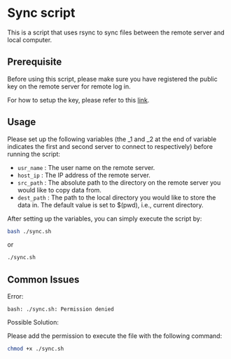 # Sync script

This is a script that uses rsync to sync files between the remote server and local computer.

## Prerequisite

Before using this script, please make sure you have registered the public key on the remote server for remote log in. 

For how to setup the key, please refer to this [link](https://blog.gtwang.org/linux/linux-ssh-public-key-authentication/).

## Usage

Please set up the following variables (the _1 and _2 at the end of variable indicates the first and second server to connect to respectively) before running the script:

- `usr_name` : The user name on the remote server.
- `host_ip` : The IP address of the remote server.
- `src_path` : The absolute path to the directory on the remote server you would like to copy data from.
- `dest_path` : The path to the local directory you would like to store the data in. The default value is set to $(pwd), i.e., current directory.

After setting up the variables, you can simply execute the script by:

```sh
bash ./sync.sh
```

or

```sh
./sync.sh
```

## Common Issues

Error: 

```
bash: ./sync.sh: Permission denied
```

Possible Solution:

Please add the permission to execute the file with the following command:

```sh
chmod +x ./sync.sh
```


